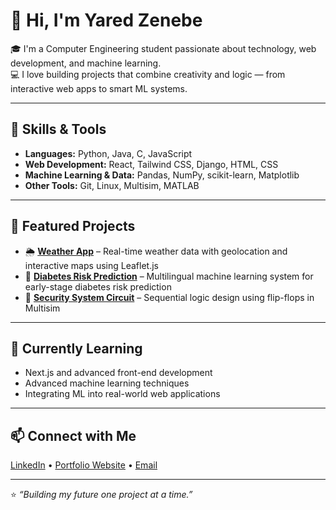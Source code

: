# 👋 Hi, I'm Yared Zenebe

🎓 I'm a Computer Engineering student passionate about technology, web development, and machine learning.  
💻 I love building projects that combine creativity and logic — from interactive web apps to smart ML systems.

---

## 🚀 Skills & Tools
- **Languages:** Python, Java, C, JavaScript  
- **Web Development:** React, Tailwind CSS, Django, HTML, CSS  
- **Machine Learning & Data:** Pandas, NumPy, scikit-learn, Matplotlib  
- **Other Tools:** Git, Linux, Multisim, MATLAB

---

## 🧩 Featured Projects
- 🌦 **[Weather App](https://github.com/YOUR_USERNAME/weather-app)** – Real-time weather data with geolocation and interactive maps using Leaflet.js  
- 🤖 **[Diabetes Risk Prediction](https://github.com/YOUR_USERNAME/diabetes-ml)** – Multilingual machine learning system for early-stage diabetes risk prediction  
- 🔐 **[Security System Circuit](https://github.com/YOUR_USERNAME/security-system)** – Sequential logic design using flip-flops in Multisim  

---

## 🌱 Currently Learning
- Next.js and advanced front-end development  
- Advanced machine learning techniques  
- Integrating ML into real-world web applications  

---

## 📫 Connect with Me
[LinkedIn](www.linkedin.com/in/yared-zewde) • [Portfolio Website](https://YOUR_PORTFOLIO_LINK) • [Email](mailto:yaredzbeth@gmail.com)

---

⭐️ *“Building my future one project at a time.”*
